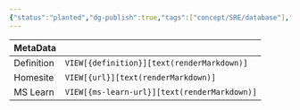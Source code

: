 ```yaml
---
{"status":"planted","dg-publish":true,"tags":["concept/SRE/database"],"creation_date":"2024-05-08 10:15","definition":"Projection is about deriving current state from the stream of events.","ms-learn-url":"undefined","url":"http://cqrs.wikidot.com/doc:projection","aliases":null,"permalink":"/concepts/cqrs-projections/","dgPassFrontmatter":true}
---
```



| MetaData   |                                              |
| ---------- | -------------------------------------------- |
| Definition | `VIEW[{definition}][text(renderMarkdown)]`   |
| Homesite   | `VIEW[{url}][text(renderMarkdown)]`          |
| MS Learn   | `VIEW[{ms-learn-url}][text(renderMarkdown)]` |
